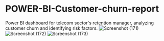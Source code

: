 # POWER-BI-Customer-churn-report
Power BI dashboard for telecom sector's retention manager, analyzing customer churn and identifying risk factors.
![Screenshot (171)](https://github.com/AbhishekSuneja/POWER-BI-Customer-churn-report/assets/136248049/6c8ce5f1-d309-4698-8e13-b91121d121e4)
![Screenshot (172)](https://github.com/AbhishekSuneja/POWER-BI-Customer-churn-report/assets/136248049/2d137bc7-8f0c-483f-86f1-d844021b0b3f)
![Screenshot (173)](https://github.com/AbhishekSuneja/POWER-BI-Customer-churn-report/assets/136248049/c31de1cd-f166-4967-9ed6-aa0a485e6891)



